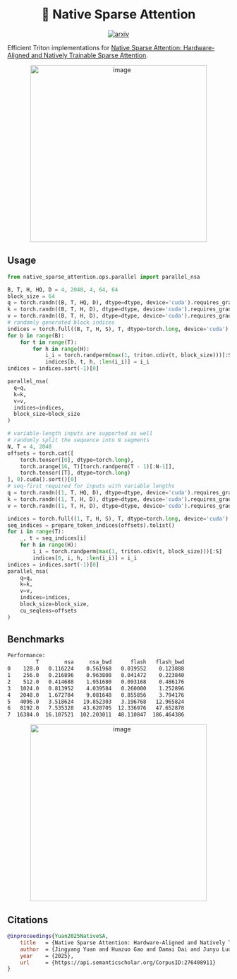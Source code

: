 <div align="center">

# 🐳 Native Sparse Attention

[![arxiv](https://img.shields.io/badge/arXiv-2502.11089-b31b1b.svg?style=flat-square)](https://arxiv.org/abs/2502.11089)

</div>

Efficient Triton implementations for [Native Sparse Attention: Hardware-Aligned and Natively Trainable Sparse Attention](https://arxiv.org/abs/2502.11089).

<div align="center">
  <img width="400" alt="image" src="https://github.com/user-attachments/assets/ace2920d-3894-4556-8039-b70861742551">
</div>

## Usage

```py
from native_sparse_attention.ops.parallel import parallel_nsa

B, T, H, HQ, D = 4, 2048, 4, 64, 64
block_size = 64
q = torch.randn((B, T, HQ, D), dtype=dtype, device='cuda').requires_grad_(True)
k = torch.randn((B, T, H, D), dtype=dtype, device='cuda').requires_grad_(True)
v = torch.randn((B, T, H, D), dtype=dtype, device='cuda').requires_grad_(True)
# randomly generated block indices
indices = torch.full((B, T, H, S), T, dtype=torch.long, device='cuda')
for b in range(B):
    for t in range(T):
        for h in range(H):
            i_i = torch.randperm(max(1, triton.cdiv(t, block_size)))[:S]
            indices[b, t, h, :len(i_i)] = i_i
indices = indices.sort(-1)[0]

parallel_nsa(
  q=q,
  k=k,
  v=v,
  indices=indices,
  block_size=block_size
)

# variable-length inputs are supported as well
# randomly split the sequence into N segments
N, T = 4, 2048
offsets = torch.cat([
    torch.tensor([0], dtype=torch.long),
    torch.arange(16, T)[torch.randperm(T - 1)[:N-1]],
    torch.tensor([T], dtype=torch.long)
], 0).cuda().sort()[0]
# seq-first required for inputs with variable lengths
q = torch.randn((1, T, HQ, D), dtype=dtype, device='cuda').requires_grad_()
k = torch.randn((1, T, H, D), dtype=dtype, device='cuda').requires_grad_()
v = torch.randn((1, T, H, D), dtype=dtype, device='cuda').requires_grad_()

indices = torch.full((1, T, H, S), T, dtype=torch.long, device='cuda')
seq_indices = prepare_token_indices(offsets).tolist()
for i in range(T):
    _, t = seq_indices[i]
    for h in range(H):
        i_i = torch.randperm(max(1, triton.cdiv(t, block_size)))[:S]
        indices[0, i, h, :len(i_i)] = i_i
indices = indices.sort(-1)[0]
parallel_nsa(
    q=q,
    k=k,
    v=v,
    indices=indices,
    block_size=block_size,
    cu_seqlens=offsets
)
```

## Benchmarks

```sh
Performance:
         T        nsa     nsa_bwd      flash   flash_bwd
0    128.0   0.116224    0.561968   0.019552    0.123888
1    256.0   0.216896    0.963808   0.041472    0.223840
2    512.0   0.414688    1.951680   0.093168    0.486176
3   1024.0   0.813952    4.039584   0.260000    1.252896
4   2048.0   1.672784    9.081648   0.855856    3.794176
5   4096.0   3.518624   19.852303   3.196768   12.965824
6   8192.0   7.535328   43.620705  12.336976   47.652878
7  16384.0  16.107521  102.203011  48.110847  186.464386
```
<div align="center">
<img width="400" alt="image" src="https://github.com/user-attachments/assets/efc25313-b058-47ae-b96e-ed67c62c134d">
</div>

## Citations

```bibtex
@inproceedings{Yuan2025NativeSA,
    title   = {Native Sparse Attention: Hardware-Aligned and Natively Trainable Sparse Attention},
    author  = {Jingyang Yuan and Huazuo Gao and Damai Dai and Junyu Luo and Liang Zhao and Zhengyan Zhang and Zhenda Xie and Y. X. Wei and Lean Wang and Zhiping Xiao and Yuqing Wang and Chong Ruan and Ming Zhang and Wenfeng Liang and Wangding Zeng},
    year    = {2025},
    url     = {https://api.semanticscholar.org/CorpusID:276408911}
}
```
